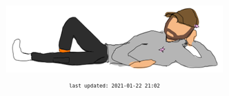 <div align="center">

[![laying](/resource/laying.svg)](https://vladde.net/)

<samp><sub>last updated: 2021-01-22 21:02</sub></samp>

</div>
